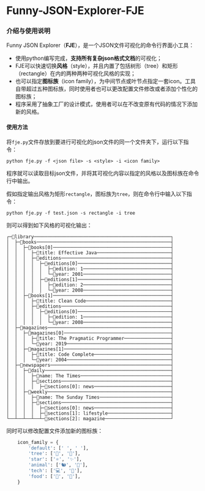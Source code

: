 # Funny-JSON-Explorer-FJE
### 介绍与使用说明

Funny JSON Explorer（**FJE**），是一个JSON文件可视化的命令行界面小工具：

- 使用python编写完成，**支持所有复杂json格式文档**的可视化；
- FJE可以快速切换**风格**（style），并且内置了包括树形（tree）和矩形（rectangle）在内的两种两种可视化风格的实现；
- 也可以指定**图标族**（icon family），为中间节点或叶节点指定一套icon。工具自带超过五种图标族，同时使用者也可以更改配置文件修改或者添加个性化的图标族；
- 程序采用了抽象工厂的设计模式，使用者可以在不改变原有代码的情况下添加新的风格。

#### 使用方法

将`fje.py`文件存放到要进行可视化的json文件的同一个文件夹下，运行以下指令：

```shell
python fje.py -f <json file> -s <style> -i <icon family>
```

程序就可以读取目标json文件，并将其可视化内容以指定的风格以及图标族在命令行中输出。

假如指定输出风格为矩形`rectangle`，图标族为`tree`，则在命令行中输入以下指令：

```shell
python fje.py -f test.json -s rectangle -i tree
```

则可以得到如下风格的可视化输出：

```
┌─🌳library──────────────────────────────────────────────────┐
│  ├─🌳books─────────────────────────────────────────────────┤
│  │  ├─🌳books[0]───────────────────────────────────────────┤
│  │  │  ├─🍂title: Effective Java───────────────────────────┤
│  │  │  ├─🌳editions────────────────────────────────────────┤
│  │  │  │  ├─🌳editions[0]──────────────────────────────────┤
│  │  │  │  │  ├─🍂edition: 1────────────────────────────────┤
│  │  │  │  │  └─🍂year: 2001────────────────────────────────┤
│  │  │  │  ├─🌳editions[1]──────────────────────────────────┤
│  │  │  │  │  ├─🍂edition: 2────────────────────────────────┤
│  │  │  │  │  └─🍂year: 2008────────────────────────────────┤
│  │  ├─🌳books[1]───────────────────────────────────────────┤
│  │  │  ├─🍂title: Clean Code───────────────────────────────┤
│  │  │  ├─🌳editions────────────────────────────────────────┤
│  │  │  │  ├─🌳editions[0]──────────────────────────────────┤
│  │  │  │  │  ├─🍂edition: 1────────────────────────────────┤
│  │  │  │  │  └─🍂year: 2008────────────────────────────────┤
│  ├─🌳magazines─────────────────────────────────────────────┤
│  │  ├─🌳magazines[0]───────────────────────────────────────┤
│  │  │  ├─🍂title: The Pragmatic Programmer─────────────────┤
│  │  │  └─🍂year: 2019──────────────────────────────────────┤
│  │  ├─🌳magazines[1]───────────────────────────────────────┤
│  │  │  ├─🍂title: Code Complete────────────────────────────┤
│  │  │  └─🍂year: 2004──────────────────────────────────────┤
│  ├─🌳newspapers────────────────────────────────────────────┤
│  │  ├─🌳daily──────────────────────────────────────────────┤
│  │  │  ├─🍂name: The Times─────────────────────────────────┤
│  │  │  ├─🌳sections────────────────────────────────────────┤
│  │  │  │  ├─🍂sections[0]: news────────────────────────────┤
│  │  ├─🌳weekly─────────────────────────────────────────────┤
│  │  │  ├─🍂name: The Sunday Times──────────────────────────┤
│  │  │  ├─🌳sections────────────────────────────────────────┤
│  │  │  │  ├─🍂sections[0]: news────────────────────────────┤
│  │  │  │  ├─🍂sections[1]: lifestyle───────────────────────┤
└──┴──┴──┴──┴─🍂sections[2]: magazine────────────────────────┘
```

同时可以修改配置文件添加新的图标族：

```python
    icon_family = {
        'default': [' ', ' '],
        'tree': ['🌳', '🍂'],
        'star': ['⭐️', '✨'],
        'animal': ['🐿️', '🐾'],
        'tech': ['💻', '📱'],
        'food': ['🍎', '🍏'],
    }
```


